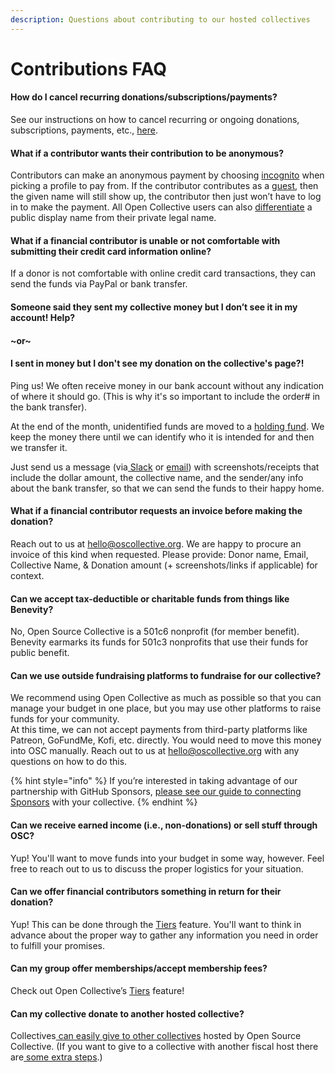 ```yaml
---
description: Questions about contributing to our hosted collectives
---
```


# Contributions FAQ

#### How do I cancel recurring donations/subscriptions/payments?

See our instructions on how to cancel recurring or ongoing donations, subscriptions, payments, etc., [here](https://docs.opencollective.com/help/financial-contributors/payments#change-the-amount-payment-method-or-cancel-an-existing-contribution).

#### What if a contributor wants their contribution to be anonymous?

Contributors can make an anonymous payment by choosing [incognito](https://docs.opencollective.com/help/financial-contributors/payments#profile) when picking a profile to pay from. If the contributor contributes as a [guest](https://docs.opencollective.com/help/financial-contributors/payments#contributing-as-a-guest), then the given name will still show up, the contributor then just won’t have to log in to make the payment. All Open Collective users can also [differentiate](https://opencollective.com/opencollective/updates/new-legal-and-display-name-settings) a public display name from their private legal name.

#### What if a financial contributor is unable or not comfortable with submitting their credit card information online?

If a donor is not comfortable with online credit card transactions, they can send the funds via PayPal or bank transfer.

#### Someone said they sent my collective money but I don’t see it in my account! Help?

#### \~or\~

#### I sent in money but I don't see my donation on the collective's page?!

Ping us! We often receive money in our bank account without any indication of where it should go. (This is why it's so important to include the order# in the bank transfer).&#x20;

At the end of the month, unidentified funds are moved to a [holding fund](https://opencollective.com/osc-holding). We keep the money there until we can identify who it is intended for and then we transfer it.

Just send us a message (via[ Slack](http://slack.opencollective.com) or [email](https://docs.oscollective.org/about/contact)) with screenshots/receipts that include the dollar amount, the collective name, and the sender/any info about the bank transfer, so that we can send the funds to their happy home.

#### What if a financial contributor requests an invoice before making the donation?

Reach out to us at hello@oscollective.org. We are happy to procure an invoice of this kind when requested. Please provide: Donor name, Email, Collective Name, & Donation amount (+ screenshots/links if applicable) for context.

#### Can we accept tax-deductible or charitable funds from things like Benevity?

No, Open Source Collective is a 501c6 nonprofit (for member benefit). Benevity earmarks its funds for 501c3 nonprofits that use their funds for public benefit.

#### Can we use outside fundraising platforms to fundraise for our collective?

We recommend using Open Collective as much as possible so that you can manage your budget in one place, but you may use other platforms to raise funds for your community. \
At this time, we can not accept payments from third-party platforms like Patreon, GoFundMe, Kofi, etc. directly. You would need to move this money into OSC manually. Reach out to us at hello@oscollective.org with any questions on how to do this.

{% hint style="info" %}
If you’re interested in taking advantage of our partnership with GitHub Sponsors, [please see our guide to connecting Sponsors](https://docs.oscollective.org/getting-started/github-sponsors) with your collective.
{% endhint %}

#### Can we receive earned income (i.e., non-donations) or sell stuff through OSC?

Yup! You'll want to move funds into your budget in some way, however. Feel free to reach out to us to discuss the proper logistics for your situation.

#### Can we offer financial contributors something in return for their donation?

Yup! This can be done through the [Tiers](https://docs.opencollective.com/help/collectives/collective-settings/tiers-goals#tiers) feature. You'll want to think in advance about the proper way to gather any information you need in order to fulfill your promises.

#### Can my group offer memberships/accept membership fees?

Check out Open Collective’s [Tiers](https://docs.opencollective.com/help/collectives/collective-settings/tiers-goals#tiers) feature!

#### Can my collective donate to another hosted collective?

Collectives[ can easily give to other collectives](https://docs.opencollective.com/help/financial-contributors/collective-to-collective) hosted by Open Source Collective. (If you want to give to a collective with another fiscal host there are[ some extra steps](https://docs.opencollective.com/help/financial-contributors/collective-to-collective#across-different-fiscal-hosts).)

